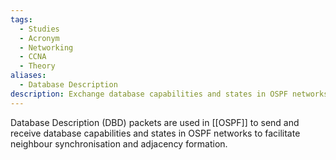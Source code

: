 ```yaml
---
tags:
  - Studies
  - Acronym
  - Networking
  - CCNA
  - Theory
aliases:
  - Database Description
description: Exchange database capabilities and states in OSPF networks for neighbour synchronisation and adjacency formation.
---
```

Database Description (DBD) packets are used in [[OSPF]] to send and receive database capabilities and states in OSPF networks to facilitate neighbour synchronisation and adjacency formation.